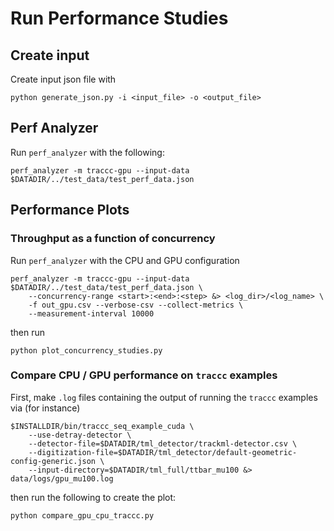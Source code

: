 # Run Performance Studies

## Create input 

Create input json file with 

```
python generate_json.py -i <input_file> -o <output_file>
```

## Perf Analyzer

Run `perf_analyzer` with the following:

```
perf_analyzer -m traccc-gpu --input-data $DATADIR/../test_data/test_perf_data.json
```

## Performance Plots

### Throughput as a function of concurrency

Run `perf_analyzer` with the CPU and GPU configuration

```
perf_analyzer -m traccc-gpu --input-data $DATADIR/../test_data/test_perf_data.json \
    --concurrency-range <start>:<end>:<step> &> <log_dir>/<log_name> \
    -f out_gpu.csv --verbose-csv --collect-metrics \
    --measurement-interval 10000
```

then run

```
python plot_concurrency_studies.py
```

### Compare CPU / GPU performance on `traccc` examples

First, make `.log` files containing the output of running the `traccc` examples via (for instance)

```
$INSTALLDIR/bin/traccc_seq_example_cuda \
    --use-detray-detector \
    --detector-file=$DATADIR/tml_detector/trackml-detector.csv \
    --digitization-file=$DATADIR/tml_detector/default-geometric-config-generic.json \
    --input-directory=$DATADIR/tml_full/ttbar_mu100 &> data/logs/gpu_mu100.log
```

then run the following to create the plot:

```
python compare_gpu_cpu_traccc.py
```